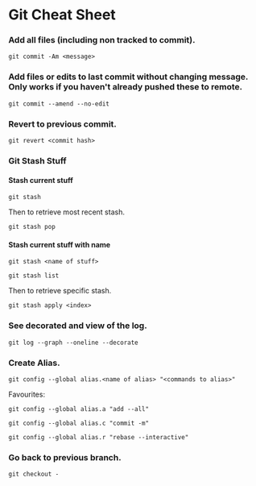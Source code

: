 # Git Cheat Sheet

### Add all files (including non tracked to commit).

`git commit -Am <message>`

### Add files or edits to last commit without changing message. Only works if you haven't already pushed these to remote.

`git commit --amend --no-edit`

### Revert to previous commit.

`git revert <commit hash>`

### Git Stash Stuff

#### Stash current stuff

`git stash`

Then to retrieve most recent stash.

`git stash pop`

#### Stash current stuff with name

`git stash <name of stuff>`

`git stash list`

Then to retrieve specific stash.

`git stash apply <index>`

### See decorated and view of the log.

`git log --graph --oneline --decorate`

### Create Alias.

`git config --global alias.<name of alias> "<commands to alias>"`

Favourites:

`git config --global alias.a "add --all"`

`git config --global alias.c "commit -m"`

`git config --global alias.r "rebase --interactive"`

### Go back to previous branch.

`git checkout -`
